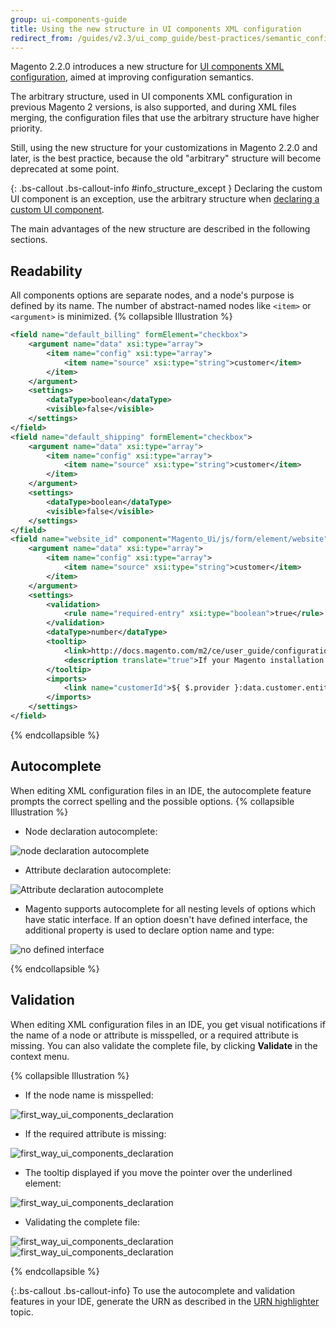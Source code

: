 ```yaml
---
group: ui-components-guide
title: Using the new structure in UI components XML configuration
redirect_from: /guides/v2.3/ui_comp_guide/best-practices/semantic_config.html
---
```


Magento 2.2.0 introduces a new structure for [UI components XML configuration]({{page.baseurl}}/ui-components/concepts/xml-configuration.html), aimed at improving configuration semantics.

The arbitrary structure, used in UI components XML configuration in previous Magento 2 versions, is also supported, and during XML files merging, the configuration files that use the arbitrary structure have higher priority.

Still, using the new structure for your customizations in Magento 2.2.0 and later, is the best practice, because the old "arbitrary" structure will become deprecated at some point.

{: .bs-callout .bs-callout-info #info_structure_except }
Declaring the custom UI component is an exception, use the arbitrary structure when [declaring a custom UI component].

The main advantages of the new structure are described in the following sections.

## Readability

All components options are separate nodes, and a node's purpose is defined by its name. The number of abstract-named nodes like `<item>` or `<argument>` is minimized.
{% collapsible Illustration %}

```xml
<field name="default_billing" formElement="checkbox">
    <argument name="data" xsi:type="array">
        <item name="config" xsi:type="array">
            <item name="source" xsi:type="string">customer</item>
        </item>
    </argument>
    <settings>
        <dataType>boolean</dataType>
        <visible>false</visible>
    </settings>
</field>
<field name="default_shipping" formElement="checkbox">
    <argument name="data" xsi:type="array">
        <item name="config" xsi:type="array">
            <item name="source" xsi:type="string">customer</item>
        </item>
    </argument>
    <settings>
        <dataType>boolean</dataType>
        <visible>false</visible>
    </settings>
</field>
<field name="website_id" component="Magento_Ui/js/form/element/website" formElement="select">
    <argument name="data" xsi:type="array">
        <item name="config" xsi:type="array">
            <item name="source" xsi:type="string">customer</item>
        </item>
    </argument>
    <settings>
        <validation>
            <rule name="required-entry" xsi:type="boolean">true</rule>
        </validation>
        <dataType>number</dataType>
        <tooltip>
            <link>http://docs.magento.com/m2/ce/user_guide/configuration/scope.html</link>
            <description translate="true">If your Magento installation has multiple websites, you can edit the scope to associate the customer with a specific site.</description>
        </tooltip>
        <imports>
            <link name="customerId">${ $.provider }:data.customer.entity_id</link>
        </imports>
    </settings>
</field>
```

{% endcollapsible %}

## Autocomplete

When editing XML configuration files in an IDE, the autocomplete feature prompts the correct spelling and the possible options.
{% collapsible Illustration %}

* Node declaration autocomplete:

![node declaration autocomplete]({{site.baseurl}}/static/images/ui_comps/autocomplete1.png)

* Attribute declaration autocomplete:

![Attribute declaration autocomplete]({{site.baseurl}}/static/images/ui_comps/autocomplete1.png)

* Magento supports autocomplete for all nesting levels of options which have static interface. If an option doesn't have defined interface, the additional property is used to declare option name and type:

![no defined interface]({{site.baseurl}}/static/images/ui_comps/no_type.png)

{% endcollapsible %}

## Validation

When editing XML configuration files in an IDE, you get visual notifications if the name of a node or attribute is misspelled, or a required attribute is missing. You can also validate the complete file, by clicking **Validate** in the context menu.

{% collapsible Illustration %}

* If the node name is misspelled:

![first_way_ui_components_declaration]({{site.baseurl}}/static/images/ui_comps/validation1.png)

* If the required attribute is missing:

![first_way_ui_components_declaration]({{site.baseurl}}/static/images/ui_comps/validation2.png)

* The tooltip displayed if you move the pointer over the underlined element:

![first_way_ui_components_declaration]({{site.baseurl}}/static/images/ui_comps/validation3.png)

* Validating the complete file:

![first_way_ui_components_declaration]({{site.baseurl}}/static/images/ui_comps/validation_file.png)
![first_way_ui_components_declaration]({{site.baseurl}}/static/images/ui_comps/validation_messages.png)

{% endcollapsible %}

{:.bs-callout .bs-callout-info}
To use the autocomplete and validation features in your IDE, generate the URN as described in the [URN highlighter] topic.

<!--Link Declarations -->

[declaring a custom ui component]: {{page.baseurl}}/ui-components/howto/declare-custom-component.html

[urn highlighter]: {{page.baseurl}}/configure/command-line/highlight-uniform-resource-names.html

